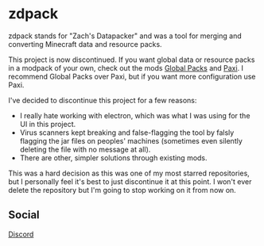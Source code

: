 # zdpack

zdpack stands for "Zach's Datapacker" and was a tool for merging and converting Minecraft data and resource packs.

This project is now discontinued. If you want global data or resource packs in a modpack of your own, check out the mods [Global Packs](https://www.curseforge.com/minecraft/mc-mods/drp-global-datapack) and [Paxi](https://www.curseforge.com/minecraft/mc-mods/paxi). I recommend Global Packs over Paxi, but if you want more configuration use Paxi.

I've decided to discontinue this project for a few reasons:
- I really hate working with electron, which was what I was using for the UI in this project.
- Virus scanners kept breaking and false-flagging the tool by falsly flagging the jar files on peoples' machines (sometimes even silently deleting the file with no message at all).
- There are other, simpler solutions through existing mods.

This was a hard decision as this was one of my most starred repositories, but I personally feel it's best to just discontinue it at this point. I won't ever delete the repository but I'm going to stop working on it from now on.

## Social

[Discord](https://discord.gg/pBFqEcXvW5)
